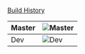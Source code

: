 [Build History](https://ci.appveyor.com/project/rjrudman/soclosevotetracker/history)

| Master | ![Master](https://ci.appveyor.com/api/projects/status/1q7ysl8v12tq46aw?svg=true) |
| --- | --- |
| Dev | ![Dev](https://ci.appveyor.com/api/projects/status/1q7ysl8v12tq46aw/branch/dev?svg=true) |
